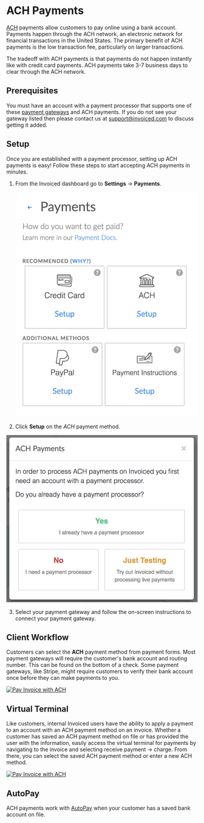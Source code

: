# ACH Payments

[ACH](https://en.wikipedia.org/wiki/Automated_Clearing_House) payments allow customers to pay online using a bank account. Payments happen through the ACH network, an electronic network for financial transactions in the United States. The primary benefit of ACH payments is the low transaction fee, particularly on larger transactions.

The tradeoff with ACH payments is that payments do not happen instantly like with credit card payments. ACH payments take 3-7 business days to clear through the ACH network.

## Prerequisites

You must have an account with a payment processor that supports one of these [payment gateways](gateways) and ACH payments. If you do not see your gateway listed then please contact us at [support@invoiced.com](mailto:support@invoiced.com) to discuss getting it added.

## Setup

Once you are established with a payment processor, setting up ACH payments is easy! Follow these steps to start accepting ACH payments in minutes.

1. From the Invoiced dashboard go to **Settings** &rarr; **Payments**.

   [![Payment Settings](../img/payment-settings.png)](../img/payment-settings.png)

2. Click **Setup** on the *ACH* payment method.

  [![ACH Setup](../img/ach-setup.png)](../img/ach-setup.png)

3. Select your payment gateway and follow the on-screen instructions to connect your payment gateway.

## Client Workflow

Customers can select the **ACH** payment method from payment forms. Most payment gateways will require the customer's bank account and routing number. This can be found on the bottom of a check. Some payment gateways, like Stripe, might require customers to verify their bank account once before they can make payments to you.

[![Pay Invoice with ACH](/docs/img/pay-invoice-ach.png)](/docs/img/pay-invoice-ach.png)

## Virtual Terminal

Like customers, internal Invoiced users have the ability to apply a payment to an account with an ACH payment method on an invoice. Whether a customer has saved an ACH payment method on file or has provided the user with the information, easily access the virtual terminal for payments by navigating to the invoice and selecting receive payment -> charge. From there, you can select the saved ACH payment method or enter a new ACH method.

[![Pay Invoice with ACH](/docs/img/ach-terminal-payment.gif)](/ach-terminal-payment.gif)

## AutoPay

ACH payments work with [AutoPay](/docs/payments/autopay) when your customer has a saved bank account on file.